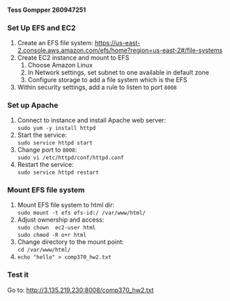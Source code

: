 #### Tess Gompper 260947251
### Set Up EFS and EC2
1. Create an EFS file system: https://us-east-2.console.aws.amazon.com/efs/home?region=us-east-2#/file-systems
2. Create EC2 instance and mount to EFS
    1. Choose Amazon Linux 
    2. In Network settings, set subnet to one available in default zone
    3. Configure storage to add a file system which is the EFS
3. Within security settings, add a rule to listen to port `8008`

### Set up Apache
1. Connect to instance and install Apache web server:  
        `sudo yum -y install httpd`
2. Start the service:  
        `sudo service httpd start`
3. Change port to `8008`:  
        `sudo vi /etc/httpd/conf/httpd.conf`
4. Restart the service:  
        `sudo service httpd restart`

    
### Mount EFS file system
1. Mount EFS file system to html dir:  
        `sudo mount -t efs efs-id:/ /var/www/html/`
2. Adjust ownership and access:  
        `sudo chown  ec2-user html`  
        `sudo chmod -R o+r html`
3. Change directory to the mount point:  
        `cd /var/www/html/`
4. `echo "hello" > comp370_hw2.txt`

### Test it
Go to:  http://3.135.219.230:8008/comp370_hw2.txt




